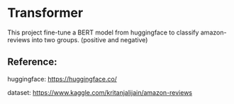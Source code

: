 # Transformer

This project fine-tune a BERT model from huggingface to classify amazon-reviews into two groups. (positive and negative)

## Reference:

huggingface: https://huggingface.co/

dataset: https://www.kaggle.com/kritanjalijain/amazon-reviews

